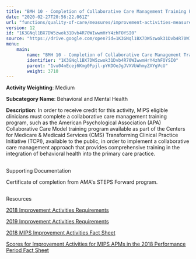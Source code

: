 ```yaml
---
title: "BMH 10 - Completion of Collaborative Care Management Training Program"
date: "2020-02-27T20:56:22.061Z"
url: "functions/quality-of-care/measures/improvement-activities-measures/2019-improvement-activities/bmh-10-completion-of-collaborative-care-management-training-program.html"
version: 12
id: "1K3GNql1BX7DW5zwok31Dvb4R70WIwwmHrY4zhFOYSI0"
source: "https://drive.google.com/open?id=1K3GNql1BX7DW5zwok31Dvb4R70WIwwmHrY4zhFOYSI0"
menu:
    main:
        name: "BMH 10 - Completion of Collaborative Care Management Training Program"
        identifier: "1K3GNql1BX7DW5zwok31Dvb4R70WIwwmHrY4zhFOYSI0"
        parent: "1vu04nEcej6Kmg0Fpjl-pYKDOeJgJVXVbWhmyZXYgVcU"
        weight: 3710
---
```









**Activity Weighting**: Medium

**Subcategory Name**: Behavioral and Mental Health

**Description**: In order to receive credit for this activity, MIPS eligible clinicians must complete a collaborative care management training program, such as the American Psychological Association (APA) Collaborative Care Model training program available as part of the Centers for Medicare & Medicaid Services (CMS) Transforming Clinical Practice Initiative (TCPI), available to the public, in order to implement a collaborative care management approach that provides comprehensive training in the integration of behavioral health into the primary care practice.







## 

Supporting Documentation

Certificate of completion from AMA's STEPS Forward program.







## 

Resources

[2018 Improvement Activities Requirements](https://qpp.cms.gov/mips/improvement-activities?py=2018)

[2019 Improvement Activities Requirements](https://qpp.cms.gov/mips/improvement-activities?py=2019)

[2018 MIPS Improvement Activities Fact Sheet](https://qpp.cms.gov/resource/2018%20MIPS%20Improvement%20Activities%20Fact%20Sheet)

[Scores for Improvement Activities for MIPS APMs in the 2018 Performance Period Fact Sheet](https://qpp.cms.gov/resource/2018%20MIPS%20APMs%20improvement%20Activities%20scores%20fact%20sheet)

